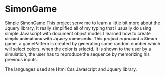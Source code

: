 # SimonGame
Simple SimonGame
This project serve me to learn a little bit more about the Jquery library, It really simplified all of my typing that I usually do using simple Javascript with document object model. I learned how to create simple animations with Jquery commands. 
This project represent a Simon game, a gamePattern is created by generating some random number which will select colors, when the color is selectd. It is shown to the user by a simulation, the user has to reproduce the sequence by memorizing his previous inputs.

The languages used are Html Css Javascript and Jquery library. 
